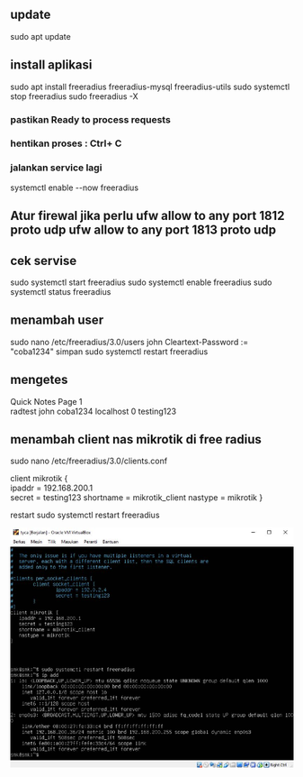 ## update
sudo apt update
## install aplikasi
sudo apt install freeradius freeradius-mysql freeradius-utils
sudo systemctl stop freeradius
sudo freeradius -X
### pastikan Ready to process requests
### hentikan proses : Ctrl+ C
### jalankan service lagi
systemctl enable --now freeradius
## Atur firewal jika perlu ufw allow to any port 1812 proto udp ufw allow to any port 1813 proto udp
## cek servise
sudo systemctl start freeradius
sudo systemctl enable freeradius
sudo systemctl status freeradius
## menambah user
sudo nano /etc/freeradius/3.0/users
john Cleartext-Password := "coba1234" simpan
sudo systemctl restart freeradius
## mengetes 
   Quick Notes Page 1   
radtest john coba1234 localhost 0 testing123
## menambah client nas mikrotik di free radius
sudo nano /etc/freeradius/3.0/clients.conf

client mikrotik {  
ipaddr = 192.168.200.1  
secret = testing123 
shortname = mikrotik_client 
nastype = mikrotik }

restart sudo systemctl restart freeradius

![assets](/assets/Capture.JPG-tugas-freeradius-berhasil.JPG)

